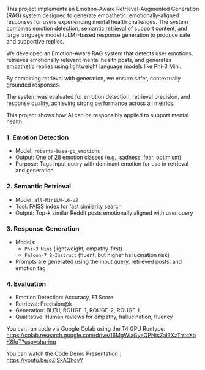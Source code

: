 This project implements an Emotion-Aware Retrieval-Augmented Generation (RAG) system designed to generate empathetic, emotionally-aligned responses for users experiencing mental health challenges. The system combines emotion detection, semantic retrieval of support content, and large language model (LLM)-based response generation to produce safe and supportive replies.

We developed an Emotion-Aware RAG system that detects user emotions, retrieves emotionally relevant mental health posts, and generates empathetic replies using lightweight language models like Phi-3 Mini.

By combining retrieval with generation, we ensure safer, contextually grounded responses.

The system was evaluated for emotion detection, retrieval precision, and response quality, achieving strong performance across all metrics.

This project shows how AI can be responsibly applied to support mental health.


### 1. Emotion Detection
- Model: `roberta-base-go_emotions`
- Output: One of 28 emotion classes (e.g., sadness, fear, optimism)
- Purpose: Tags input query with dominant emotion for use in retrieval and generation

### 2. Semantic Retrieval
- Model: `all-MiniLM-L6-v2`
- Tool: FAISS index for fast similarity search
- Output: Top-k similar Reddit posts emotionally aligned with user query

### 3. Response Generation
- Models:
  - `Phi-3 Mini` (lightweight, empathy-first)
  - `Falcon-7 B-Instruct` (fluent, but higher hallucination risk)
- Prompts are generated using the input query, retrieved posts, and emotion tag

### 4. Evaluation
- Emotion Detection: Accuracy, F1 Score
- Retrieval: Precision@k
- Generation: BLEU, ROUGE-1, ROUGE-2, ROUGE-L
- Qualitative: Human reviews for empathy, hallucination, fluency


You can run code via Google Colab using the T4 GPU Runtype: https://colab.research.google.com/drive/16MgWIaGyeOPNtsZal3XzTrrtcXbK8fqT?usp=sharing

You can watch the Code Demo Presentation : https://youtu.be/oZjSxAQhovY 
